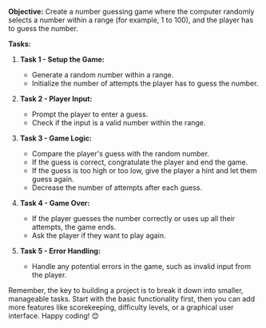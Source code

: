 **Objective:**
Create a number guessing game where the computer randomly selects a number within a range (for example, 1 to 100), and the player has to guess the number.

**Tasks:**

1. **Task 1 - Setup the Game:**
   - Generate a random number within a range.
   - Initialize the number of attempts the player has to guess the number.

2. **Task 2 - Player Input:**
   - Prompt the player to enter a guess.
   - Check if the input is a valid number within the range.

3. **Task 3 - Game Logic:**
   - Compare the player's guess with the random number.
   - If the guess is correct, congratulate the player and end the game.
   - If the guess is too high or too low, give the player a hint and let them guess again.
   - Decrease the number of attempts after each guess.

4. **Task 4 - Game Over:**
   - If the player guesses the number correctly or uses up all their attempts, the game ends.
   - Ask the player if they want to play again.

5. **Task 5 - Error Handling:**
   - Handle any potential errors in the game, such as invalid input from the player.

Remember, the key to building a project is to break it down into smaller, manageable tasks. Start with the basic functionality first, then you can add more features like scorekeeping, difficulty levels, or a graphical user interface. Happy coding! 😊